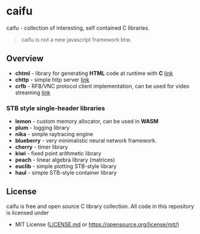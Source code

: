 # caifu

caifu - collection of interesting, self contained C libraries.

> caifu is not a new javascript framework btw.

## Overview
- **chtml** - library for generating **HTML** code at runtime with **C** [link](https://github.com/Maksasj/chtml)
- **chttp** - simple http server [link](https://github.com/Maksasj/chttp)
- **crfb** - RFB/VNC protocol client implementation, can be used for video streaming [link](https://github.com/Maksasj/crfb)

### STB style single-header libraries
- **lemon** - custom memory allocator, can be used in **WASM**
- **plum** - logging library
- **nika** - simple raytracing engine
- **blueberry** - very minimalistic neural network framework.
- **cherry** - timer library
- **kiwi** - fixed point arithmetic library
- **peach** - linear algebra library (matrices)
- **euclib** - simple plotting STB-style library
- **haul** - simple STB-style container library 

## License
caifu is free and open source C library collection. All code in this repository is licensed under
- MIT License ([LICENSE.md](https://github.com/Maksasj/caifu/blob/master/LICENSE.md) or https://opensource.org/license/mit/)